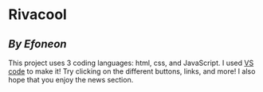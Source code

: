 # Rivacool

## _By Efoneon_

This project uses 3 coding languages: html, css, and JavaScript. I used [VS code](https://visualstudiocode.com) to make it! Try clicking on the different buttons, links, and more! I also hope that you enjoy the news section.
